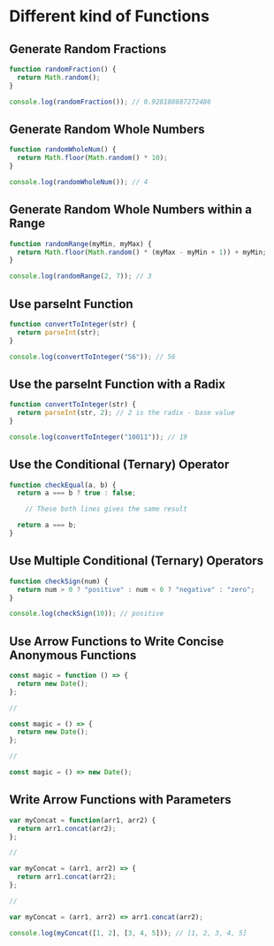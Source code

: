 # Different kind of Functions

## Generate Random Fractions

```js
function randomFraction() {
  return Math.random();
}

console.log(randomFraction()); // 0.928180887272486
```

## Generate Random Whole Numbers

```js
function randomWholeNum() {
  return Math.floor(Math.random() * 10);
}

console.log(randomWholeNum()); // 4
```

## Generate Random Whole Numbers within a Range

```js
function randomRange(myMin, myMax) {
  return Math.floor(Math.random() * (myMax - myMin + 1)) + myMin;
}

console.log(randomRange(2, 7)); // 3
```

## Use parseInt Function

```js
function convertToInteger(str) {
  return parseInt(str);
}

console.log(convertToInteger("56")); // 56
```

## Use the parseInt Function with a Radix

```js
function convertToInteger(str) {
  return parseInt(str, 2); // 2 is the radix - base value
}

console.log(convertToInteger("10011")); // 19
```

## Use the Conditional (Ternary) Operator

```js
function checkEqual(a, b) {
  return a === b ? true : false;

    // These both lines gives the same result

  return a === b;
}
```

## Use Multiple Conditional (Ternary) Operators

```js
function checkSign(num) {
  return num > 0 ? "positive" : num < 0 ? "negative" : "zero";
}

console.log(checkSign(10)); // positive
```

## Use Arrow Functions to Write Concise Anonymous Functions

```js
const magic = function () => {
  return new Date();
};

//

const magic = () => {
  return new Date();
};

// 

const magic = () => new Date();
```

## Write Arrow Functions with Parameters

```js
var myConcat = function(arr1, arr2) {
  return arr1.concat(arr2);
};

//

var myConcat = (arr1, arr2) => {
  return arr1.concat(arr2);
};

//

var myConcat = (arr1, arr2) => arr1.concat(arr2);

console.log(myConcat([1, 2], [3, 4, 5])); // [1, 2, 3, 4, 5]
```